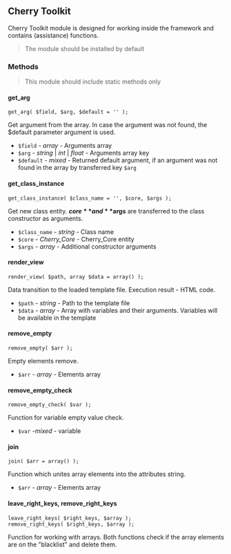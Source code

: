 ## Cherry Toolkit

Cherry Toolkit module is designed for working inside the framework and contains (assistance) functions.

> The module should be installed by default

### Methods

> This module should include static methods only

#### get_arg

	get_arg( $field, $arg, $default = '' );

Get argument from the array. In case the argument was not found, the $default parameter argument is used.

*   `$field` - _array_ - Arguments array
*   `$arg` - _string_ | _int_ | _float_ - Arguments array key
*   `$default` - _mixed_ - Returned default argument, if an argument was not found in the array by transferred key `$arg`

#### get_class_instance

	get_class_instance( $class_name = '', $core, $args );

Get new class entity. **$core** and **$args** are transferred to the class constructor as arguments.

*   `$class_name` - _string_ - Class name
*   `$core` - _Cherry_Core_ - Cherry_Core entity
*   `$args` - _array_ - Additional constructor arguments

#### render_view

	render_view( $path, array $data = array() );

Data transition to the loaded template file. Execution result - HTML code.

*   `$path` - _string_ - Path to the template file
*   `$data` - _array_ - Array with variables and their arguments. Variables will be available in the template

#### remove_empty

	remove_empty( $arr );

Empty elements remove.

*   `$arr` - _array_ - Elements array

#### remove_empty_check

	remove_empty_check( $var );

Function for variable empty value check.

*   `$var` -_mixed_ - variable

#### join

	join( $arr = array() );

Function which unites array elements into the attributes string.

*   `$arr` - _array_ - Elements array

#### leave_right_keys, remove_right_keys

	leave_right_keys( $right_keys, $array );
	remove_right_keys( $right_keys, $array );

Function for working with arrays. Both functions check if the array elements are on the "blacklist" and delete them.

